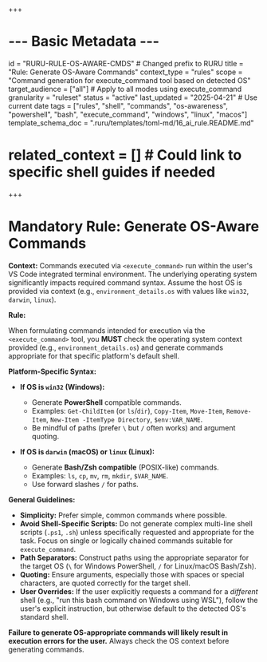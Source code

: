 +++
# --- Basic Metadata ---
id = "RURU-RULE-OS-AWARE-CMDS" # Changed prefix to RURU
title = "Rule: Generate OS-Aware Commands"
context_type = "rules"
scope = "Command generation for execute_command tool based on detected OS"
target_audience = ["all"] # Apply to all modes using execute_command
granularity = "ruleset"
status = "active"
last_updated = "2025-04-21" # Use current date
tags = ["rules", "shell", "commands", "os-awareness", "powershell", "bash", "execute_command", "windows", "linux", "macos"]
template_schema_doc = ".ruru/templates/toml-md/16_ai_rule.README.md"
# related_context = [] # Could link to specific shell guides if needed
+++

# Mandatory Rule: Generate OS-Aware Commands

**Context:** Commands executed via `<execute_command>` run within the user's VS Code integrated terminal environment. The underlying operating system significantly impacts required command syntax. Assume the host OS is provided via context (e.g., `environment_details.os` with values like `win32`, `darwin`, `linux`).

**Rule:**

When formulating commands intended for execution via the `<execute_command>` tool, you **MUST** check the operating system context provided (e.g., `environment_details.os`) and generate commands appropriate for that specific platform's default shell.

**Platform-Specific Syntax:**

*   **If OS is `win32` (Windows):**
    *   Generate **PowerShell** compatible commands.
    *   Examples: `Get-ChildItem` (or `ls`/`dir`), `Copy-Item`, `Move-Item`, `Remove-Item`, `New-Item -ItemType Directory`, `$env:VAR_NAME`.
    *   Be mindful of paths (prefer `\` but `/` often works) and argument quoting.

*   **If OS is `darwin` (macOS) or `linux` (Linux):**
    *   Generate **Bash/Zsh compatible** (POSIX-like) commands.
    *   Examples: `ls`, `cp`, `mv`, `rm`, `mkdir`, `$VAR_NAME`.
    *   Use forward slashes `/` for paths.

**General Guidelines:**

*   **Simplicity:** Prefer simple, common commands where possible.
*   **Avoid Shell-Specific Scripts:** Do not generate complex multi-line shell scripts (`.ps1`, `.sh`) unless specifically requested and appropriate for the task. Focus on single or logically chained commands suitable for `execute_command`.
*   **Path Separators:** Construct paths using the appropriate separator for the target OS (`\` for Windows PowerShell, `/` for Linux/macOS Bash/Zsh).
*   **Quoting:** Ensure arguments, especially those with spaces or special characters, are quoted correctly for the target shell.
*   **User Overrides:** If the user explicitly requests a command for a *different* shell (e.g., "run this bash command on Windows using WSL"), follow the user's explicit instruction, but otherwise default to the detected OS's standard shell.

**Failure to generate OS-appropriate commands will likely result in execution errors for the user.** Always check the OS context before generating commands.